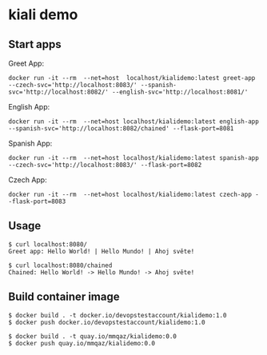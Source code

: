 # kiali demo

## Start apps
Greet App:
```
docker run -it --rm  --net=host  localhost/kialidemo:latest greet-app  --czech-svc='http://localhost:8083/' --spanish-svc='http://localhost:8082/' --english-svc='http://localhost:8081/'
```

English App:
```
docker run -it --rm  --net=host localhost/kialidemo:latest english-app  --spanish-svc='http://localhost:8082/chained' --flask-port=8081
```

Spanish App:
```
docker run -it --rm  --net=host localhost/kialidemo:latest spanish-app  --czech-svc='http://localhost:8083/' --flask-port=8082
```

Czech App:
```
docker run -it --rm  --net=host localhost/kialidemo:latest czech-app --flask-port=8083
```

## Usage

```
$ curl localhost:8080/
Greet app: Hello World! | Hello Mundo! | Ahoj světe!
```

```
$ curl localhost:8080/chained
Chained: Hello World! -> Hello Mundo! -> Ahoj světe!
```

## Build container image

```
$ docker build . -t docker.io/devopstestaccount/kialidemo:1.0
$ docker push docker.io/devopstestaccount/kialidemo:1.0

$ docker build . -t quay.io/mmqaz/kialidemo:0.0
$ docker push quay.io/mmqaz/kialidemo:0.0
```
